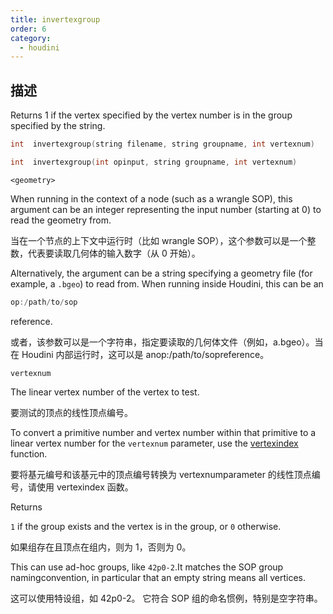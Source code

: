 ```yaml
---
title: invertexgroup
order: 6
category:
  - houdini
---
```

    
## 描述

Returns 1 if the vertex specified by the vertex number is in the group
specified by the string.

```c
int  invertexgroup(string filename, string groupname, int vertexnum)
```

```c
int  invertexgroup(int opinput, string groupname, int vertexnum)
```

`<geometry>`

When running in the context of a node (such as a wrangle SOP), this argument
can be an integer representing the input number (starting at 0) to read the
geometry from.

当在一个节点的上下文中运行时（比如 wrangle SOP），这个参数可以是一个整数，代表要读取几何体的输入数字（从 0 开始）。

Alternatively, the argument can be a string specifying a geometry file (for
example, a `.bgeo`) to read from. When running inside Houdini, this can be an

```c
op:/path/to/sop
```

reference.

或者，该参数可以是一个字符串，指定要读取的几何体文件（例如，a.bgeo）。当在 Houdini 内部运行时，这可以是 anop:/path/to/sopreference。

`vertexnum`

The linear vertex number of the vertex to test.

要测试的顶点的线性顶点编号。

To convert a primitive number and vertex number within that primitive to a
linear vertex number for the `vertexnum` parameter, use the
[vertexindex](vertexindex.html "Converts a primitive/vertex pair into a linear
vertex.") function.

要将基元编号和该基元中的顶点编号转换为 vertexnumparameter 的线性顶点编号，请使用 vertexindex 函数。

Returns

`1` if the group exists and the vertex is in the group, or `0` otherwise.

如果组存在且顶点在组内，则为 1，否则为 0。

This can use ad-hoc groups, like `42p0-2`.It matches the SOP group
namingconvention, in particular that an empty string means all vertices.

这可以使用特设组，如 42p0-2。 它符合 SOP 组的命名惯例，特别是空字符串。

